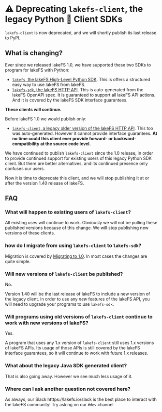 # :warning:  Deprecating `lakefs-client`, the legacy Python :snake: Client SDKs

`lakefs-client` is now deprecated, and we will shortly publish its last
release to PyPI.

## What is changing?

Ever since we released lakeFS 1.0, we have supported these two SDKs to program for lakeFS with Python:
- [`lakefs`, the lakeFS High-Level Python SDK][pypi-lakefs-hi-lvl].  This is offers a structured easy way to use lakeFS from lakeFS.
- [`lakefs-sdk`, the lakeFS HTTP API][pypi-lakefs-sdk].  This is
  auto-generated from the lakeFS OpenAPI spec.  It is guaranteed to support
  all lakeFS API actions.  And it is covered by the lakeFS SDK interface
  guarantees.

**These clients will continue.**

Before lakeFS 1.0 we would publish only:

- [`lakefs-client`, a legacy older version of the lakeFS HTTP
  API][pypi-lakefs-legacy].  This too was auto-generated.  However it cannot
  provide interface guarantees.  **At no time could this client ever provide
  forward- or backward- compatibility at the source code level.**  

We have continued to publish `lakefs-client` since the 1.0 release, in order
to provide continued support for existing users of this legacy Python SDK
client.  But there are better alternatives, and its continued presence only
confuses our users.

Now it is time to deprecate this client, and we will stop publishing it at
or after the version 1.40 release of lakeFS.

## FAQ

### What will happen to existing users of `lakefs-client`?

All existing uses will continue to work.  Obviously we will not be pulling
these published versions because of this change.  We will stop publishing
new versions of these clients.

### how do I migrate from using `lakefs-client` to `lakefs-sdk`?

Migration is covered by [Migrating to 1.0][lakefs-py-migration].  In most
cases the changes are quite simple.

### Will new versions of `lakefs-client` be published?

No.

Version 1.40 will be the last release of lakeFS to include a new version of
the legacy client.  In order to use any _new_ features of the lakeFS API,
you will need to upgrade your programs to use `lakefs-sdk`.

### Will programs using old versions of `lakefs-client` continue to work with new versions of lakeFS?

Yes.

A program that uses any 1.x version of `lakefs-client` still uses 1.x
versions of lakeFS APIs.  Its usage of those APIs is still covered by the
lakeFS interface guarantees, so it will continue to work with future 1.x
releases.

### What about the legacy Java SDK generated client?

That is also going away.  However we see much less usage of it.

### Where can I ask another question not covered here?

As always, our Slack htttps://lakefs.io/slack is the best place to interact
with the lakeFS community!  Try asking on our `#dev` channel


[pypi-lakefs-hi-lvl]:  https://pypi.org/project/lakefs/
[pypi-lakefs-sdk]:  https://pypi.org/project/lakefs-sdk/
[pypi-lakefs-legacy]:  https://pypi.org/project/lakefs-client/
[lakefs-py-migration]:  https://docs.lakefs.io/project/code-migrate-1.0-sdk.html#migrating-sdk-code-for-python
